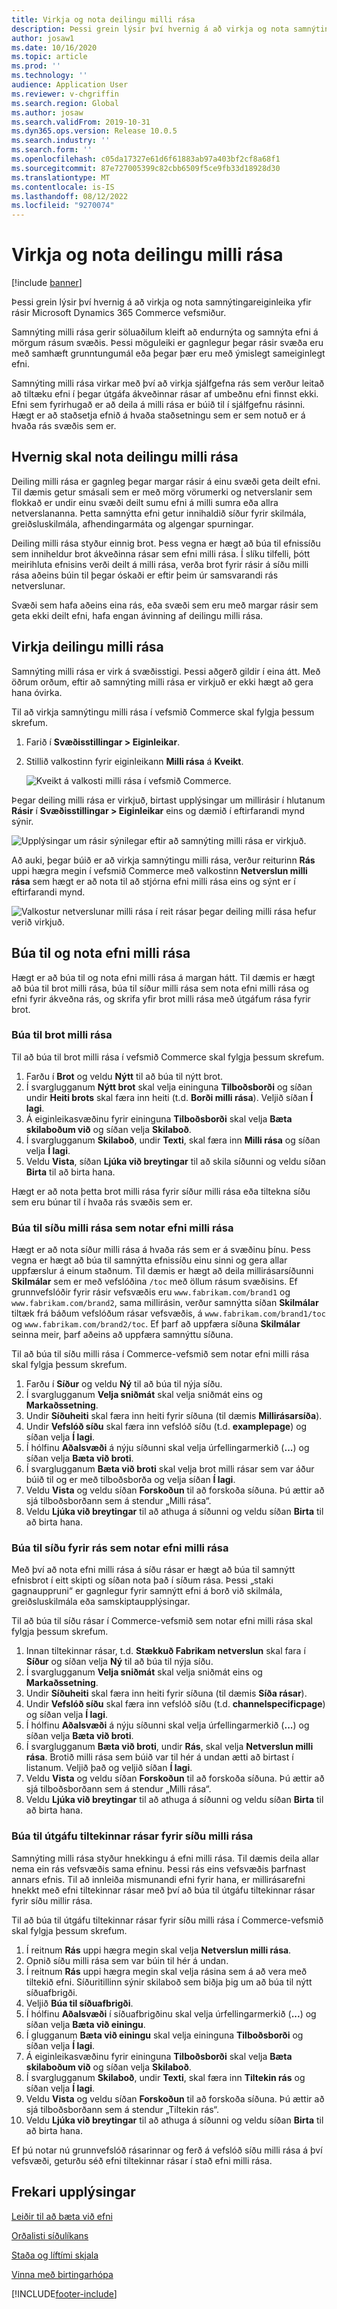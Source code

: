 ```yaml
---
title: Virkja og nota deilingu milli rása
description: Þessi grein lýsir því hvernig á að virkja og nota samnýtingareiginleika yfir rásir Microsoft Dynamics 365 Commerce vefsmiður.
author: josaw1
ms.date: 10/16/2020
ms.topic: article
ms.prod: ''
ms.technology: ''
audience: Application User
ms.reviewer: v-chgriffin
ms.search.region: Global
ms.author: josaw
ms.search.validFrom: 2019-10-31
ms.dyn365.ops.version: Release 10.0.5
ms.search.industry: ''
ms.search.form: ''
ms.openlocfilehash: c05da17327e61d6f61883ab97a403bf2cf8a68f1
ms.sourcegitcommit: 87e727005399c82cbb6509f5ce9fb33d18928d30
ms.translationtype: MT
ms.contentlocale: is-IS
ms.lasthandoff: 08/12/2022
ms.locfileid: "9270074"
---
```

# <a name="enable-and-use-cross-channel-sharing"></a>Virkja og nota deilingu milli rása

[!include [banner](includes/banner.md)]

Þessi grein lýsir því hvernig á að virkja og nota samnýtingareiginleika yfir rásir Microsoft Dynamics 365 Commerce vefsmiður.

Samnýting milli rása gerir söluaðilum kleift að endurnýta og samnýta efni á mörgum rásum svæðis. Þessi möguleiki er gagnlegur þegar rásir svæða eru með samhæft grunntungumál eða þegar þær eru með ýmislegt sameiginlegt efni.

Samnýting milli rása virkar með því að virkja sjálfgefna rás sem verður leitað að tiltæku efni í þegar útgáfa ákveðinnar rásar af umbeðnu efni finnst ekki. Efni sem fyrirhugað er að deila á milli rása er búið til í sjálfgefnu rásinni. Hægt er að staðsetja efnið á hvaða staðsetningu sem er sem notuð er á hvaða rás svæðis sem er.

## <a name="when-to-use-cross-channel-sharing"></a>Hvernig skal nota deilingu milli rása

Deiling milli rása er gagnleg þegar margar rásir á einu svæði geta deilt efni. Til dæmis getur smásali sem er með mörg vörumerki og netverslanir sem flokkað er undir einu svæði deilt sumu efni á milli sumra eða allra netverslananna. Þetta samnýtta efni getur innihaldið síður fyrir skilmála, greiðsluskilmála, afhendingarmáta og algengar spurningar.

Deiling milli rása styður einnig brot. Þess vegna er hægt að búa til efnissíðu sem inniheldur brot ákveðinna rásar sem efni milli rása. Í slíku tilfelli, þótt meirihluta efnisins verði deilt á milli rása, verða brot fyrir rásir á síðu milli rása aðeins búin til þegar óskaði er eftir þeim úr samsvarandi rás netverslunar.

Svæði sem hafa aðeins eina rás, eða svæði sem eru með margar rásir sem geta ekki deilt efni, hafa engan ávinning af deilingu milli rása.

## <a name="enable-cross-channel-sharing"></a>Virkja deilingu milli rása

Samnýting milli rása er virk á svæðisstigi. Þessi aðgerð gildir í eina átt. Með öðrum orðum, eftir að samnýting milli rása er virkjuð er ekki hægt að gera hana óvirka.

Til að virkja samnýtingu milli rása í vefsmið Commerce skal fylgja þessum skrefum.

1. Farið í **Svæðisstillingar \> Eiginleikar**.
1. Stillið valkostinn fyrir eiginleikann **Milli rása** á **Kveikt**.

    ![Kveikt á valkosti milli rása í vefsmið Commerce.](./media/enabling-cross-channel-sharing.png)

Þegar deiling milli rása er virkjuð, birtast upplýsingar um millirásir í hlutanum **Rásir** í **Svæðisstillingar \> Eiginleikar** eins og dæmið í eftirfarandi mynd sýnir.

![Upplýsingar um rásir sýnilegar eftir að samnýting milli rása er virkjuð.](./media/channels-cross-channel.png)

Að auki, þegar búið er að virkja samnýtingu milli rása, verður reiturinn **Rás** uppi hægra megin í vefsmið Commerce með valkostinn **Netverslun milli rása** sem hægt er að nota til að stjórna efni milli rása eins og sýnt er í eftirfarandi mynd.

![Valkostur netverslunar milli rása í reit rásar þegar deiling milli rása hefur verið virkjuð.](./media/cross-channel-dropdown.png)

## <a name="create-and-use-cross-channel-content"></a>Búa til og nota efni milli rása

Hægt er að búa til og nota efni milli rása á margan hátt. Til dæmis er hægt að búa til brot milli rása, búa til síður milli rása sem nota efni milli rása og efni fyrir ákveðna rás, og skrifa yfir brot milli rása með útgáfum rása fyrir brot.

### <a name="create-a-cross-channel-fragment"></a>Búa til brot milli rása

Til að búa til brot milli rása í vefsmið Commerce skal fylgja þessum skrefum.

1. Farðu í **Brot** og veldu **Nýtt** til að búa til nýtt brot.
1. Í svarglugganum **Nýtt brot** skal velja eininguna **Tilboðsborði** og síðan undir **Heiti brots** skal færa inn heiti (t.d. **Borði milli rása**). Veljið síðan **Í lagi**.
1. Á eiginleikasvæðinu fyrir eininguna **Tilboðsborði** skal velja **Bæta skilaboðum við** og síðan velja **Skilaboð**.
1. Í svarglugganum **Skilaboð**, undir **Texti**, skal færa inn **Milli rása** og síðan velja **Í lagi**. 
1. Veldu **Vista**, síðan **Ljúka við breytingar** til að skila síðunni og veldu síðan **Birta** til að birta hana.

Hægt er að nota þetta brot milli rása fyrir síður milli rása eða tiltekna síðu sem eru búnar til í hvaða rás svæðis sem er.

### <a name="create-a-cross-channel-page-that-uses-cross-channel-content"></a>Búa til síðu milli rása sem notar efni milli rása

Hægt er að nota síður milli rása á hvaða rás sem er á svæðinu þínu. Þess vegna er hægt að búa til samnýtta efnissíðu einu sinni og gera allar uppfærslur á einum staðnum. Til dæmis er hægt að deila millirásarsíðunni **Skilmálar** sem er með vefslóðina `/toc` með öllum rásum svæðisins. Ef grunnvefslóðir fyrir rásir vefsvæðis eru `www.fabrikam.com/brand1` og `www.fabrikam.com/brand2`, sama millirásin, verður samnýtta síðan **Skilmálar** tiltæk frá báðum vefslóðum rásar vefsvæðis, á `www.fabrikam.com/brand1/toc` og `www.fabrikam.com/brand2/toc`. Ef þarf að uppfæra síðuna **Skilmálar** seinna meir, þarf aðeins að uppfæra samnýttu síðuna.

Til að búa til síðu milli rása í Commerce-vefsmið sem notar efni milli rása skal fylgja þessum skrefum.

1. Farðu í **Síður** og veldu **Ný** til að búa til nýja síðu.
1. Í svarglugganum **Velja sniðmát** skal velja sniðmát eins og **Markaðssetning**.
1. Undir **Síðuheiti** skal færa inn heiti fyrir síðuna (til dæmis **Millirásarsíða**).
1. Undir **Vefslóð síðu** skal færa inn vefslóð síðu (t.d. **examplepage**) og síðan velja **Í lagi**.
1. Í hólfinu **Aðalsvæði** á nýju síðunni skal velja úrfellingarmerkið (**...**) og síðan velja **Bæta við broti**.
1. Í svarglugganum **Bæta við broti** skal velja brot milli rásar sem var áður búið til og er með tilboðsborða og velja síðan **Í lagi**.
1. Veldu **Vista** og veldu síðan **Forskoðun** til að forskoða síðuna. Þú ættir að sjá tilboðsborðann sem á stendur „Milli rása“.
1. Veldu **Ljúka við breytingar** til að athuga á síðunni og veldu síðan **Birta** til að birta hana.

### <a name="create-a-channel-specific-page-that-uses-cross-channel-content"></a>Búa til síðu fyrir rás sem notar efni milli rása

Með því að nota efni milli rása á síðu rásar er hægt að búa til samnýtt efnisbrot í eitt skipti og síðan nota það í síðum rása. Þessi „staki gagnauppruni“ er gagnlegur fyrir samnýtt efni á borð við skilmála, greiðsluskilmála eða samskiptaupplýsingar.

Til að búa til síðu rásar í Commerce-vefsmið sem notar efni milli rása skal fylgja þessum skrefum.

1. Innan tiltekinnar rásar, t.d. **Stækkuð Fabrikam netverslun** skal fara í **Síður** og síðan velja **Ný** til að búa til nýja síðu.
1. Í svarglugganum **Velja sniðmát** skal velja sniðmát eins og **Markaðssetning**.
1. Undir **Síðuheiti** skal færa inn heiti fyrir síðuna (til dæmis **Síða rásar**).
1. Undir **Vefslóð síðu** skal færa inn vefslóð síðu (t.d. **channelspecificpage**) og síðan velja **Í lagi**.
1. Í hólfinu **Aðalsvæði** á nýju síðunni skal velja úrfellingarmerkið (**...**) og síðan velja **Bæta við broti**.
1. Í svarglugganum **Bæta við broti**, undir **Rás**, skal velja **Netverslun milli rása**. Brotið milli rása sem búið var til hér á undan ætti að birtast í listanum. Veljið það og veljið síðan **Í lagi**.
1. Veldu **Vista** og veldu síðan **Forskoðun** til að forskoða síðuna. Þú ættir að sjá tilboðsborðann sem á stendur „Milli rása“.
1. Veldu **Ljúka við breytingar** til að athuga á síðunni og veldu síðan **Birta** til að birta hana.

### <a name="create-a-channel-specific-version-of-a-cross-channel-page"></a>Búa til útgáfu tiltekinnar rásar fyrir síðu milli rása

Samnýting milli rása styður hnekkingu á efni milli rása. Til dæmis deila allar nema ein rás vefsvæðis sama efninu. Þessi rás eins vefsvæðis þarfnast annars efnis. Til að innleiða mismunandi efni fyrir hana, er millirásarefni hnekkt með efni tiltekinnar rásar með því að búa til útgáfu tiltekinnar rásar fyrir síðu millir rása.

Til að búa til útgáfu tiltekinnar rásar fyrir síðu milli rása í Commerce-vefsmið skal fylgja þessum skrefum.

1. Í reitnum **Rás** uppi hægra megin skal velja **Netverslun milli rása**.
1. Opnið síðu milli rása sem var búin til hér á undan.
1. Í reitnum **Rás** uppi hægra megin skal velja rásina sem á að vera með tiltekið efni. Síðuritillinn sýnir skilaboð sem biðja þig um að búa til nýtt síðuafbrigði.
1. Veljið **Búa til síðuafbrigði**.
1. Í hólfinu **Aðalsvæði** í síðuafbrigðinu skal velja úrfellingarmerkið (**...**) og síðan velja **Bæta við einingu**.
1. Í glugganum **Bæta við einingu** skal velja eininguna **Tilboðsborði** og síðan velja **Í lagi**.
1. Á eiginleikasvæðinu fyrir eininguna **Tilboðsborði** skal velja **Bæta skilaboðum við** og síðan velja **Skilaboð**.
1. Í svarglugganum **Skilaboð**, undir **Texti**, skal færa inn **Tiltekin rás** og síðan velja **Í lagi**.
1. Veldu **Vista** og veldu síðan **Forskoðun** til að forskoða síðuna. Þú ættir að sjá tilboðsborðann sem á stendur „Tiltekin rás“.
1. Veldu **Ljúka við breytingar** til að athuga á síðunni og veldu síðan **Birta** til að birta hana.

Ef þú notar nú grunnvefslóð rásarinnar og ferð á vefslóð síðu milli rása á því vefsvæði, geturðu séð efni tiltekinnar rásar í stað efni milli rása.

## <a name="additional-resources"></a>Frekari upplýsingar

[Leiðir til að bæta við efni](add-manage-content.md)

[Orðalisti síðulíkans](page-elements-overview.md)

[Staða og líftími skjala](document-states-overview.md)

[Vinna með birtingarhópa](publish-groups.md)


[!INCLUDE[footer-include](../includes/footer-banner.md)]
